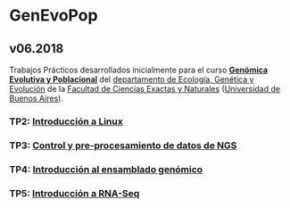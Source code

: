# GenEvoPop

## v06.2018

Trabajos Prácticos desarrollados inicialmente para el curso [**Genómica Evolutiva y Poblacional**](https://www.genevopop.net/grado.html) del [departamento de Ecología, Genética y Evolución](https://www.ege.fcen.uba.ar) de la [Facultad de Ciencias Exactas y Naturales](https://exactas.uba.ar/) ([Universidad de Buenos Aires](https://www.uba.ar)).




### TP2: [Introducción a Linux](https://github.com/lunfardista/GenEvoPop/blob/master/TP2/README.md)

### TP3: [Control y pre-procesamiento de datos de NGS](https://github.com/lunfardista/GenEvoPop/blob/master/TP3/README.md)

### TP4: [Introducción al ensamblado genómico](https://github.com/lunfardista/GenEvoPop/blob/master/TP4/README.md)

### TP5: [Introducción a RNA-Seq](https://github.com/lunfardista/GenEvoPop/blob/master/TP5/README.md)
